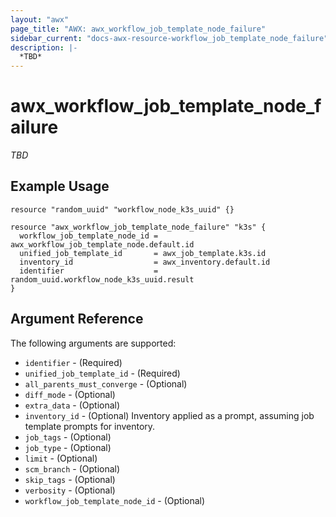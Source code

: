 ```yaml
---
layout: "awx"
page_title: "AWX: awx_workflow_job_template_node_failure"
sidebar_current: "docs-awx-resource-workflow_job_template_node_failure"
description: |-
  *TBD*
---
```


# awx_workflow_job_template_node_failure

*TBD*

## Example Usage

```hcl
resource "random_uuid" "workflow_node_k3s_uuid" {}

resource "awx_workflow_job_template_node_failure" "k3s" {
  workflow_job_template_node_id = awx_workflow_job_template_node.default.id
  unified_job_template_id       = awx_job_template.k3s.id
  inventory_id                  = awx_inventory.default.id
  identifier                    = random_uuid.workflow_node_k3s_uuid.result
}
```

## Argument Reference

The following arguments are supported:

* `identifier` - (Required) 
* `unified_job_template_id` - (Required) 
* `all_parents_must_converge` - (Optional) 
* `diff_mode` - (Optional) 
* `extra_data` - (Optional) 
* `inventory_id` - (Optional) Inventory applied as a prompt, assuming job template prompts for inventory.
* `job_tags` - (Optional) 
* `job_type` - (Optional) 
* `limit` - (Optional) 
* `scm_branch` - (Optional) 
* `skip_tags` - (Optional) 
* `verbosity` - (Optional) 
* `workflow_job_template_node_id` - (Optional) 

